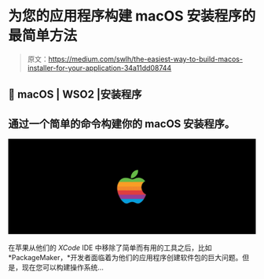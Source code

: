 # 为您的应用程序构建 macOS 安装程序的最简单方法

> 原文：<https://medium.com/swlh/the-easiest-way-to-build-macos-installer-for-your-application-34a11dd08744>

## **** macOS | WSO2 |安装程序

## 通过一个简单的命令构建你的 macOS 安装程序。

![](img/02321f167a74de67d5b18819800b6746.png)

在苹果从他们的 *XCode* IDE 中移除了简单而有用的工具之后，比如 *PackageMaker，*开发者面临着为他们的应用程序创建软件包的巨大问题。但是，现在您可以构建操作系统…